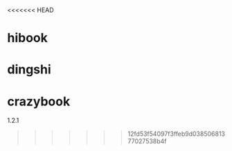 <<<<<<< HEAD
# hibook
dingshi
=======
# crazybook
1.2.1
>>>>>>> 12fd53f54097f3ffeb9d03850681377027538b4f
